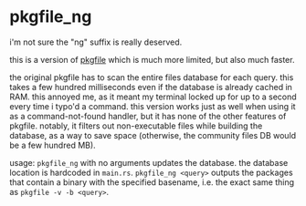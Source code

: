 # pkgfile_ng

i'm not sure the "ng" suffix is really deserved.

this is a version of [pkgfile](https://github.com/falconindy/pkgfile) which is much more limited, but also much faster.

the original pkgfile has to scan the entire files database for each query. this takes a few hundred milliseconds even if the database is already cached in RAM. this annoyed me, as it meant my terminal locked up for up to a second every time i typo'd a command. this version works just as well when using it as a command-not-found handler, but it has none of the other features of pkgfile. notably, it filters out non-executable files while building the database, as a way to save space (otherwise, the community files DB would be a few hundred MB).

usage: `pkgfile_ng` with no arguments updates the database. the database location is hardcoded in `main.rs`. `pkgfile_ng <query>` outputs the packages that contain a binary with the specified basename, i.e. the exact same thing as `pkgfile -v -b <query>`.
